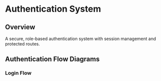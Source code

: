 # Authentication System

## Overview
A secure, role-based authentication system with session management and protected routes.

## Authentication Flow Diagrams

### Login Flow